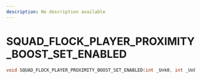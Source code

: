 ```yaml
---
description: No description available 
---
```


# SQUAD_FLOCK_PLAYER_PROXIMITY_BOOST_SET_ENABLED

```cpp
void SQUAD_FLOCK_PLAYER_PROXIMITY_BOOST_SET_ENABLED(int _Unk0, int _Unk1, int _Unk2);
```